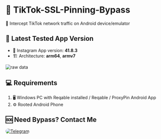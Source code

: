 # 🔐 TikTok-SSL-Pinning-Bypass
📡 Intercept TikTok network traffic on Android device/emulator

## 📌 Latest Tested App Version
- 🎯 Instagram App version: **41.8.3**
- 🏗️ Architecture: **arm64**, **armv7**

![raw data](https://raw.githubusercontent.com/SHAJON-404/TikTok-SSL-Pinning-Bypass/main/IMAGE/tiktok_v41.jpg)

## 💻 Requirements 
1. 🖥️ Windows PC with Reqable installed / Reqable / ProxyPin Android App  
3. ⚙️ Rooted Android Phone 

## 🆘 Need Bypass? Contact Me
<p align="left">
  <a href="https://t.me/DarknessKing999" target="_blank">
    <img src="https://img.shields.io/badge/💬_Chat_on_Telegram-2CA5E0?style=for-the-badge&logo=telegram&logoColor=white&labelColor=121212&color=26A5E4&logoWidth=20" alt="Telegram" style="border-radius: 8px;"/>
  </a>
</p>
